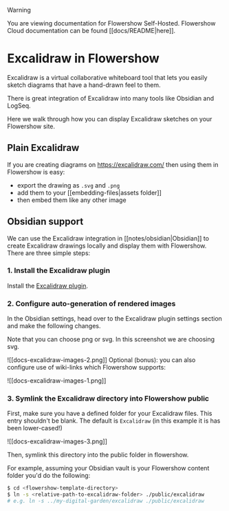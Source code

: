 
> [!warning]
> You are viewing documentation for Flowershow Self-Hosted. Flowershow Cloud documentation can be found [[docs/README|here]].

# Excalidraw in Flowershow

Excalidraw is a virtual collaborative whiteboard tool that lets you easily sketch diagrams that have a hand-drawn feel to them.

There is great integration of Excalidraw into many tools like Obsidian and LogSeq.

Here we walk through how you can display Excalidraw sketches on your Flowershow site.

## Plain Excalidraw

If you are creating diagrams on https://excalidraw.com/ then using them in Flowershow is easy:

- export the drawing as `.svg` and `.png`
- add them to your [[embedding-files|assets folder]]
- then embed them like any other image

## Obsidian support

We can use the Excalidraw integration in [[notes/obsidian|Obsidian]] to create Excalidraw drawings locally and display them with Flowershow. There are three simple steps:

### 1. Install the Excalidraw plugin

Install the [Excalidraw plugin](https://github.com/zsviczian/obsidian-excalidraw-plugin).

### 2. Configure auto-generation of rendered images

In the Obsidian settings, head over to the Excalidraw plugin settings section and make the following changes.

Note that you can choose png or svg. In this screenshot we are choosing svg.

![[docs-excalidraw-images-2.png]]
Optional (bonus): you can also configure use of wiki-links which Flowershow supports:

![[docs-excalidraw-images-1.png]]

### 3. Symlink the Excalidraw directory into Flowershow public

First, make sure you have a defined folder for your Excalidraw files. This entry shouldn't be blank. The default is `Excalidraw` (in this example it is has been lower-cased!)

![[docs-excalidraw-images-3.png]]

Then, symlink this directory into the public folder in flowershow.

For example, assuming your Obsidian vault is your Flowershow content folder you'd do the following:

```bash
$ cd <flowershow-template-directory>
$ ln -s <relative-path-to-excalidraw-folder> ./public/excalidraw
# e.g. ln -s ../my-digital-garden/excalidraw ./public/excalidraw
```

